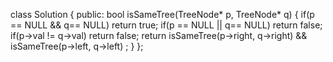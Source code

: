 class Solution {
public:
      bool isSameTree(TreeNode* p, TreeNode* q) {
      if(p == NULL &&  q== NULL) return true;
      if(p == NULL ||  q== NULL) return false;
      if(p->val != q->val) return false;
      return isSameTree(p->right, q->right) && isSameTree(p->left, q->left) ;
      }
};
